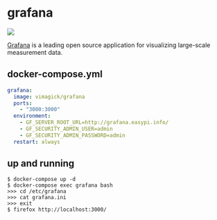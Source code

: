 grafana
=======

![](https://badge.imagelayers.io/vimagick/grafana:latest.svg)

[Grafana][1] is a leading open source application for visualizing large-scale
measurement data.

## docker-compose.yml

```yaml
grafana:
  image: vimagick/grafana
  ports:
    - "3000:3000"
  environment:
    - GF_SERVER_ROOT_URL=http://grafana.easypi.info/
    - GF_SECURITY_ADMIN_USER=admin
    - GF_SECURITY_ADMIN_PASSWORD=admin
  restart: always
```

## up and running

```
$ docker-compose up -d
$ docker-compose exec grafana bash
>>> cd /etc/grafana
>>> cat grafana.ini
>>> exit
$ firefox http://localhost:3000/
```

[1]: http://grafana.org/

